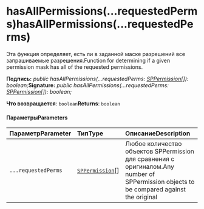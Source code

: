 # <a name="hasallpermissionsrequestedperms"></a><span data-ttu-id="9932e-101">hasAllPermissions(...requestedPerms)</span><span class="sxs-lookup"><span data-stu-id="9932e-101">hasAllPermissions(...requestedPerms)</span></span>




<span data-ttu-id="9932e-102">Эта функция определяет, есть ли в заданной маске разрешений все запрашиваемые разрешения.</span><span class="sxs-lookup"><span data-stu-id="9932e-102">Function for determining if a given permission mask has all of the requested permissions.</span></span>

<span data-ttu-id="9932e-103">**Подпись:** _public hasAllPermissions(...requestedPerms: [SPPermission](../sp-page-context/sppermission.md)[]): boolean;_</span><span class="sxs-lookup"><span data-stu-id="9932e-103">**Signature:** _public hasAllPermissions(...requestedPerms: [SPPermission](../sp-page-context/sppermission.md)[]): boolean;_</span></span>

<span data-ttu-id="9932e-104">**Что возвращается**: `boolean`</span><span class="sxs-lookup"><span data-stu-id="9932e-104">**Returns**: `boolean`</span></span>





#### <a name="parameters"></a><span data-ttu-id="9932e-105">Параметры</span><span class="sxs-lookup"><span data-stu-id="9932e-105">Parameters</span></span>


| <span data-ttu-id="9932e-106">Параметр</span><span class="sxs-lookup"><span data-stu-id="9932e-106">Parameter</span></span>    | <span data-ttu-id="9932e-107">Тип</span><span class="sxs-lookup"><span data-stu-id="9932e-107">Type</span></span>    | <span data-ttu-id="9932e-108">Описание</span><span class="sxs-lookup"><span data-stu-id="9932e-108">Description</span></span> |
|:-------------|:---------------|:------------|
| `...requestedPerms`    | <span data-ttu-id="9932e-109">[`SPPermission`](../sp-page-context/sppermission.md)[]</span><span class="sxs-lookup"><span data-stu-id="9932e-109"></span></span> | <span data-ttu-id="9932e-110">Любое количество объектов SPPermission для сравнения с оригиналом.</span><span class="sxs-lookup"><span data-stu-id="9932e-110">Any number of SPPermission objects to be compared against the original</span></span> |


